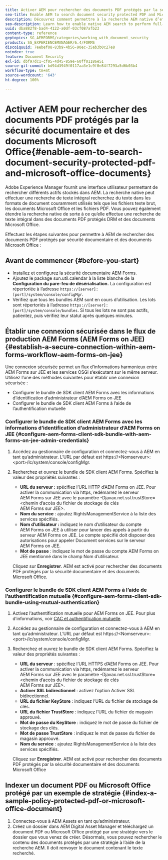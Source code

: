 ```yaml
---
title: Activer AEM pour rechercher des documents PDF protégés par la sécurité documentaire et des documents Microsoft Office
seo-title: Enable AEM to search document security protected PDF and Microsoft Office documents
description: Découvrez comment permettre à la recherche AEM native d’effectuer une recherche de texte intégral sur des documents PDF protégés par DRM.
seo-description: Learn how to enable native AEM search to perform full-text search on DRM protected PDF documents.
uuid: dba882f8-bad4-4122-a0df-03cf087afb23
content-type: reference
geptopics: SG_AEMFORMS/categories/working_with_document_security
products: SG_EXPERIENCEMANAGER/6.4/FORMS
discoiquuid: 7eebef08-83b9-4b56-90ec-35ab3b0c27e8
noindex: true
feature: Document Security
exl-id: dbf97dc1-cf05-4d45-859e-60ff01186e51
source-git-commit: bd94d3949f0117aa3e1c9f0e84f7293a5d6b03b4
workflow-type: tm+mt
source-wordcount: '643'
ht-degree: 100%

---
```


# Activer AEM pour rechercher des documents PDF protégés par la sécurité documentaire et des documents Microsoft Office{#enable-aem-to-search-document-security-protected-pdf-and-microsoft-office-documents}

Adobe Experience Manager fournit une interface utilisateur permettant de rechercher différents actifs stockés dans AEM. La recherche native peut effectuer une recherche de texte intégral recherchez du texte dans les formats de document couramment utilisés tels que les fichiers texte brut, les documents Microsoft Office et les fichiers PDF. Vous pouvez également étendre la recherche native de sorte à ce qu’elle effectue une recherche de texte intégral dans des documents PDF protégés DRM et des documents Microsoft Office.

Effectuez les étapes suivantes pour permettre à AEM de rechercher des documents PDF protégés par sécurité documentaire et des documents Microsoft Office :

## Avant de commencer {#before-you-start}

* Installez et configurez la sécurité documentaire AEM Forms.
* Ajoutez le package sun.util.calendar à la liste blanche de la **Configuration du pare-feu de désérialisation.** La configuration est répertoriée à l’adresse `https://[server]:[port]/system/console/configMgr`.
* Vérifiez que tous les bundles AEM sont en cours d’utilisation. Les lots sont répertoriés à l’adresse `https://[server]:[port]/system/console/bundles`. Si tous les lots ne sont pas actifs, patientez, puis vérifiez leur statut après quelques minutes.

## Établir une connexion sécurisée dans le flux de production AEM Forms (AEM Forms on JEE) {#establish-a-secure-connection-within-aem-forms-workflow-aem-forms-on-jee}

Une connexion sécurisée permet un flux d’informations harmonieux entre AEM Forms sur JEE et les services OSGi s’exécutant sur le même serveur. Utilisez l’une des méthodes suivantes pour établir une connexion sécurisée :

* Configurer le bundle de SDK client AEM Forms avec les informations d’identification d’administrateur d’AEM Forms on JEE
* Configurer le bundle de SDK client AEM Forms à l’aide de l’authentification mutuelle

### Configurer le bundle de SDK client AEM Forms avec les informations d’identification d’administrateur d’AEM Forms on JEE {#configure-aem-forms-client-sdk-bundle-with-aem-forms-on-jee-admin-credentials}

1. Accédez au gestionnaire de configuration et connectez-vous à AEM en tant qu’administrateur. L’URL par défaut est https://&lt;Nomserveur>:&lt;port>/lc/system/console/configMgr.
1. Recherchez et ouvrez le bundle de SDK client AEM Forms. Spécifiez la valeur des propriétés suivantes :

   * **URL du serveur :** spécifiez l’URL HTTP d’AEM Forms on JEE. Pour activer la communication via https, redémarrez le serveur AEM Forms sur JEE avec le paramètre -Djavax.net.ssl.trustStore=&lt;chemin dʼaccès du fichier de stockage de clés AEM Forms sur JEE>.
   * **Nom du service** : ajoutez RightsManagementService à la liste des services spécifiés.
   * **Nom d’utilisateur :** indiquez le nom d’utilisateur du compte AEM Forms on JEE à utiliser pour lancer des appels à partir du serveur AEM Forms on JEE. Le compte spécifié doit disposer des autorisations pour appeler Document services sur le serveur AEM Forms on JEE.
   * **Mot de passe** : indiquez le mot de passe du compte AEM Forms on JEE mentionné dans le champ Nom d’utilisateur.

   Cliquez sur **Enregistrer**. AEM est activé pour rechercher des documents PDF protégés par la sécurité documentaire et des documents Microsoft Office.

### Configurer le bundle de SDK client AEM Forms à l’aide de l’authentification mutuelle {#configure-aem-forms-client-sdk-bundle-using-mutual-authentication}

1. Activez l’authentification mutuelle pour AEM Forms on JEE. Pour plus d’informations, voir [CAC et authentification mutuelle](https://helpx.adobe.com/fr/livecycle/kb/cac-mutual-authentication.html).
1. Accédez au gestionnaire de configuration et connectez-vous à AEM en tant qu’administrateur. L’URL par défaut est https://&lt;Nomserveur>:&lt;port>/lc/system/console/configMgr.
1. Recherchez et ouvrez le bundle de SDK client AEM Forms. Spécifiez la valeur des propriétés suivantes :

   * **URL du serveur** : spécifiez l’URL HTTPS d’AEM Forms on JEE. Pour activer la communication via https, redémarrez le serveur AEM Forms sur JEE avec le paramètre -Djavax.net.ssl.trustStore=&lt;chemin dʼaccès du fichier de stockage de clés AEM Forms sur JEE>.
   * **Activer SSL bidirectionnel** : activez l’option Activer SSL bidirectionnel.
   * **URL du fichier KeyStore** : indiquez l’URL du fichier de stockage de clés.
   * **URL du fichier TrustStore** : indiquez l’URL du fichier de magasin approuvé.
   * **Mot de passe du KeyStore** : indiquez le mot de passe du fichier de stockage des clés.
   * **Mot de passe TrustStore** : indiquez le mot de passe du fichier de magasin approuvé.
   * **Nom du service** : ajoutez RightsManagementService à la liste des services spécifiés.

   Cliquez sur **Enregistrer**. AEM est activé pour rechercher des documents PDF protégés par la sécurité documentaire et des documents Microsoft Office

## Indexer un document PDF ou Microsoft Office protégé par un exemple de stratégie {#index-a-sample-policy-protected-pdf-or-microsoft-office-document}

1. Connectez-vous à AEM Assets en tant qu’administrateur.
1. Créez un dossier dans AEM Digital Asset Manager et téléchargez un document PDF ou Microsoft Office protégé par une stratégie vers le dossier que vous venez de créer. Désormais, vous pouvez rechercher le contenu des documents protégés par une stratégie à l’aide de la recherche AEM. Il doit renvoyer le document contenant le texte recherché.
